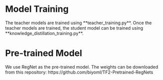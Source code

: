 <h1>Model Training</h1>
The teacher models are trained using **teacher_training.py**.  
Once the teacher models are trained, the student model can be trained using **knowledge_distillation_training.py**.  

<h1>Pre-trained Model</h1>
We use RegNet as the pre-trained model.  
The weights can be downloaded from this repository:  https://github.com/biyoml/TF2-Pretrained-RegNets
